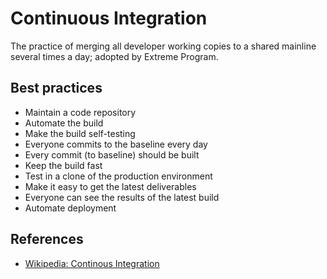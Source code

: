 # Continuous Integration

The practice of merging all developer working copies to a shared mainline several times a day; adopted by Extreme Program.

## Best practices

-   Maintain a code repository
-   Automate the build
-   Make the build self-testing
-   Everyone commits to the baseline every day
-   Every commit (to baseline) should be built
-   Keep the build fast
-   Test in a clone of the production environment
-   Make it easy to get the latest deliverables
-   Everyone can see the results of the latest build
-   Automate deployment

## References

-   [Wikipedia: Continous Integration](https://en.wikipedia.org/wiki/Continuous_integration)
